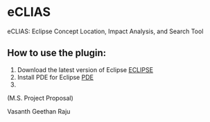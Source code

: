 # eCLIAS
eCLIAS: Eclipse Concept Location, Impact Analysis, and Search Tool

## How to use the plugin: 
1. Download the latest version of Eclipse [ECLIPSE](https://www.eclipse.org/downloads/)
1. Install PDE for Eclipse [PDE](https://marketplace.eclipse.org/content/eclipse-pde-plug-development-environment)
1. 
	

(M.S. Project Proposal)

Vasanth Geethan Raju
